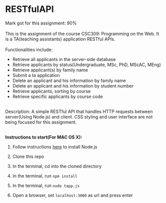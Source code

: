 # RESTfulAPI
Mark got for this assignment: 90%<br><br>
This is the assignment of the course CSC309: Programming on the Web. It is a TA(teaching assistants) application RESTful APIs.<br><br>
Functionalities include:
* Retrieve all applicants in the server-side database
* Retrieve applicants by status(Undergraduate, MSc, PhD, MScAC, MEng)
* Retrieve applicant(s) by family name
* Submit a ta application
* Delete an applicant and his information by family name
* Delete an applicant and his information by student number
* Retrieve applicants, sorting by course
* Retrieve specific applicants by course code
<br><br>


Description: A simple RESTful API that handles HTTP requests between server(Using Node.js) and client. CSS styling and user interface are not being focused for this assignment.
<br><br>

<b>Instructions to start(For MAC OS X): </b>

1. Follow instructions <a href="https://nodejs.org/en/">here</a> to install Node.js

2. Clone this repo

3. In the terminal, cd into the cloned directory

4. In the terminal, run `npm install`

5. In the terminal, run `node tapp.js`

6. Open a browser, set `localhost:3000` as url and press enter
